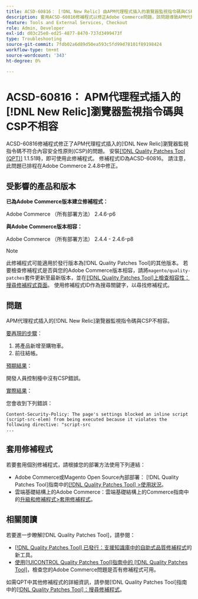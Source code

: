 ```yaml
---
title: ACSD-60816： [!DNL New Relic] 由APM代理程式插入的瀏覽器監視指令碼與CSP不相容
description: 套用ACSD-60816修補程式以修正Adobe Commerce問題，該問題導致APM代理程式插入的 [!DNL New Relic] 瀏覽器監視指令碼與內容安全性原則(CSP)不相容，無法執行。
feature: Tools and External Services, Checkout
role: Admin, Developer
exl-id: d03c25e0-ed25-4877-8470-737d3499473f
type: Troubleshooting
source-git-commit: 7fdb02a6d89d50ea593c5fd99d78101f89198424
workflow-type: tm+mt
source-wordcount: '343'
ht-degree: 0%

---
```


# ACSD-60816： APM代理程式插入的[!DNL New Relic]瀏覽器監視指令碼與CSP不相容

ACSD-60816修補程式修正了APM代理程式插入的[!DNL New Relic]瀏覽器監視指令碼不符合內容安全性原則(CSP)的問題。 安裝[[!DNL Quality Patches Tool (QPT)]](https://experienceleague.adobe.com/en/docs/commerce-operations/tools/quality-patches-tool/quality-patches-tool-to-self-serve-quality-patches) 1.1.51時，即可使用此修補程式。 修補程式ID為ACSD-60816。 請注意，此問題已排程在Adobe Commerce 2.4.8中修正。

## 受影響的產品和版本

**已為Adobe Commerce版本建立修補程式：**

Adobe Commerce （所有部署方法） 2.4.6-p6

**與Adobe Commerce版本相容：**

Adobe Commerce （所有部署方法） 2.4.4 - 2.4.6-p8

>[!NOTE]
>
>此修補程式可能適用於發行版本為[!DNL Quality Patches Tool]的其他版本。 若要檢查修補程式是否與您的Adobe Commerce版本相容，請將`magento/quality-patches`套件更新至最新版本，並在[[!DNL Quality Patches Tool]上檢查相容性：搜尋修補程式頁面](https://experienceleague.adobe.com/tools/commerce-quality-patches/index.html)。 使用修補程式ID作為搜尋關鍵字，以尋找修補程式。

## 問題

APM代理程式插入的[!DNL New Relic]瀏覽器監視指令碼與CSP不相容。

<u>要再現的步驟</u>：

1. 將產品新增至購物車。
1. 前往結帳。

<u>預期結果</u>：

開發人員控制檯中沒有CSP錯誤。

<u>實際結果</u>：

您會收到下列錯誤：

```
Content-Security-Policy: The page's settings blocked an inline script (script-src-elem) from being executed because it violates the following directive: "script-src 
...
```

## 套用修補程式

若要套用個別修補程式，請根據您的部署方法使用下列連結：

* Adobe Commerce或Magento Open Source內部部署： [!DNL Quality Patches Tool]指南中的[[!DNL Quality Patches Tool] >使用狀況](/help/tools/quality-patches-tool/usage.md)。
* 雲端基礎結構上的Adobe Commerce：雲端基礎結構上的Commerce指南中的[升級和修補程式>套用修補程式](https://experienceleague.adobe.com/docs/commerce-cloud-service/user-guide/develop/upgrade/apply-patches.html)。

## 相關閱讀

若要進一步瞭解[!DNL Quality Patches Tool]，請參閱：

* [[!DNL Quality Patches Tool] 已發行：支援知識庫中的自助式品質修補程式](https://experienceleague.adobe.com/en/docs/commerce-operations/tools/quality-patches-tool/quality-patches-tool-to-self-serve-quality-patches)的新工具。
* [使用[!UICONTROL Quality Patches Tool]指南中的 [!DNL Quality Patches Tool]](/help/tools/quality-patches-tool/patches-available-in-qpt/check-patch-for-magento-issue-with-magento-quality-patches.md)，檢查您的Adobe Commerce問題是否有修補程式可用。


如需QPT中其他修補程式的詳細資訊，請參閱[!DNL Quality Patches Tool]指南中的[[!DNL Quality Patches Tool]：搜尋修補程式](https://experienceleague.adobe.com/tools/commerce-quality-patches/index.html)。
